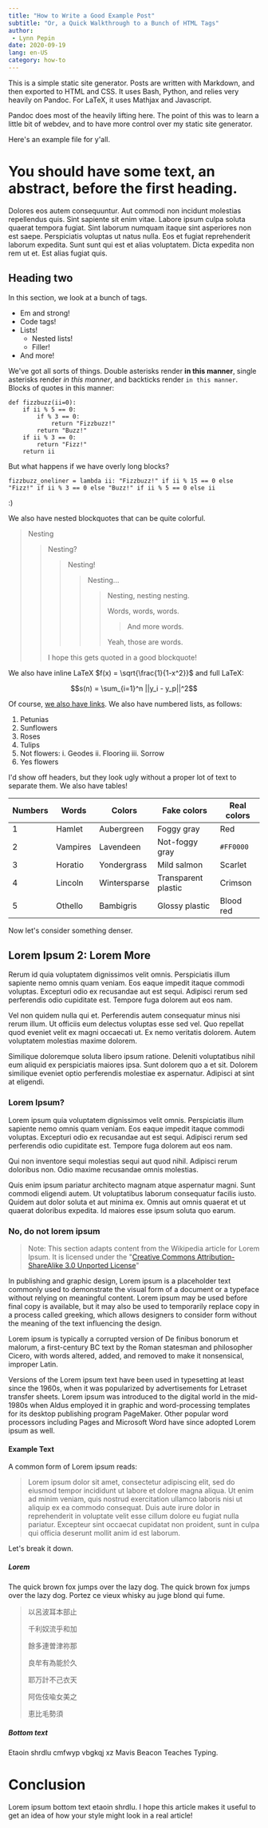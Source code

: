 ```yaml
---
title: "How to Write a Good Example Post"
subtitle: "Or, a Quick Walkthrough to a Bunch of HTML Tags"
author:
 - Lynn Pepin
date: 2020-09-19
lang: en-US
category: how-to
---
```


This is a simple static site generator. Posts are written with Markdown, and then exported to HTML and CSS. It uses Bash, Python, and relies very heavily on Pandoc. For LaTeX, it uses Mathjax and Javascript.

Pandoc does most of the heavily lifting here. The point of this was to learn a little bit of webdev, and to have more control over my static site generator.

Here's an example file for y'all.

# You should have some text, an abstract, before the first heading.

Dolores eos autem consequuntur. Aut commodi non incidunt molestias repellendus quis. Sint sapiente sit enim vitae. Labore ipsum culpa soluta quaerat tempora fugiat. Sint laborum numquam itaque sint asperiores non est saepe. Perspiciatis voluptas ut natus nulla. Eos et fugiat reprehenderit laborum expedita. Sunt sunt qui est et alias voluptatem. Dicta expedita non rem ut et. Est alias fugiat quis.

## Heading two

In this section, we look at a bunch of tags.

 * Em and strong!
 * Code tags!
 * Lists!
   * Nested lists!
   * Filler!
 * And more!

We've got all sorts of things. Double asterisks render **in this manner**, single asterisks render *in this manner*, and backticks render `in this manner`. Blocks of quotes in this manner:

```
def fizzbuzz(ii=0):
    if ii % 5 == 0:
        if % 3 == 0:
            return "Fizzbuzz!"
        return "Buzz!"
    if ii % 3 == 0:
        return "Fizz!"
    return ii
```

But what happens if we have overly long blocks?

```
fizzbuzz_oneliner = lambda ii: "Fizzbuzz!" if ii % 15 == 0 else "Fizz!" if ii % 3 == 0 else "Buzz!" if ii % 5 == 0 else ii
```

:)

We also have nested blockquotes that can be quite colorful.

> Nesting
> 
> > Nesting?
> > 
> > > Nesting!
> > >
> > > > Nesting...
> > > >
> > > > > Nesting, nesting nesting.
> > > > > 
> > > > > Words, words, words.
> > > > >
> > > > > > And more words.
> > > > >
> > > > > Yeah, those are words.
> > > >
> > 
> > I hope this gets quoted in a good blockquote!

We also have inline LaTeX $f(x) = \sqrt{\frac{1}{1-x^2}}$ and full LaTeX:

$$s(n) = \sum_{i=1}^n ||y_i - y_p||^2$$

Of course, [we also have links](https://lynndotpy.xyz). We also have numbered lists, as follows:

 1. Petunias
 2. Sunflowers
 3. Roses
 4. Tulips
 5. Not flowers:
    i. Geodes
    ii. Flooring
    iii. Sorrow
 6. Yes flowers

I'd show off headers, but they look ugly without a proper lot of text to separate them. We also have tables!


| Numbers | Words | Colors | Fake colors | Real colors |
| - | - | - | - | - |
| 1 | Hamlet   | Aubergreen   | Foggy gray | Red |
| 2 | Vampires | Lavendeen    | Not-foggy gray | `#FF0000` |
| 3 | Horatio  | Yondergrass  | Mild salmon | Scarlet |
| 4 | Lincoln  | Wintersparse | Transparent plastic | Crimson |
| 5 | Othello  | Bambigris    | Glossy plastic | Blood red |

Now let's consider something denser.

## Lorem Ipsum 2: Lorem More

Rerum id quia voluptatem dignissimos velit omnis. Perspiciatis illum sapiente nemo omnis quam veniam. Eos eaque impedit itaque commodi voluptas. Excepturi odio ex recusandae aut est sequi. Adipisci rerum sed perferendis odio cupiditate est. Tempore fuga dolorem aut eos nam.

Vel non quidem nulla qui et. Perferendis autem consequatur minus nisi rerum illum. Ut officiis eum delectus voluptas esse sed vel. Quo repellat quod eveniet velit ex magni occaecati ut. Ex nemo veritatis dolorem. Autem voluptatem molestias maxime dolorem.

Similique doloremque soluta libero ipsum ratione. Deleniti voluptatibus nihil eum aliquid ex perspiciatis maiores ipsa. Sunt dolorem quo a et sit. Dolorem similique eveniet optio perferendis molestiae ex aspernatur. Adipisci at sint at eligendi.

### Lorem Ipsum?

Lorem ipsum quia voluptatem dignissimos velit omnis. Perspiciatis illum sapiente nemo omnis quam veniam. Eos eaque impedit itaque commodi voluptas. Excepturi odio ex recusandae aut est sequi. Adipisci rerum sed perferendis odio cupiditate est. Tempore fuga dolorem aut eos nam.

Qui non inventore sequi molestias sequi aut quod nihil. Adipisci rerum doloribus non. Odio maxime recusandae omnis molestias.

Quis enim ipsum pariatur architecto magnam atque aspernatur magni. Sunt commodi eligendi autem. Ut voluptatibus laborum consequatur facilis iusto. Quidem aut dolor soluta et aut minima ex. Omnis aut omnis quaerat et ut quaerat doloribus expedita. Id maiores esse ipsum soluta quo earum.

### No, do not lorem ipsum

> Note: This section adapts content from the Wikipedia article for Lorem Ipsum. It is licensed under the "[Creative Commons Attribution-ShareAlike 3.0 Unported License](https://en.wikipedia.org/wiki/Wikipedia:Text_of_Creative_Commons_Attribution-ShareAlike_3.0_Unported_License)"

In publishing and graphic design, Lorem ipsum is a placeholder text commonly used to demonstrate the visual form of a document or a typeface without relying on meaningful content. Lorem ipsum may be used before final copy is available, but it may also be used to temporarily replace copy in a process called greeking, which allows designers to consider form without the meaning of the text influencing the design.

Lorem ipsum is typically a corrupted version of De finibus bonorum et malorum, a first-century BC text by the Roman statesman and philosopher Cicero, with words altered, added, and removed to make it nonsensical, improper Latin.

Versions of the Lorem ipsum text have been used in typesetting at least since the 1960s, when it was popularized by advertisements for Letraset transfer sheets. Lorem ipsum was introduced to the digital world in the mid-1980s when Aldus employed it in graphic and word-processing templates for its desktop publishing program PageMaker. Other popular word processors including Pages and Microsoft Word have since adopted Lorem ipsum as well.

#### Example Text

A common form of Lorem ipsum reads:

> Lorem ipsum dolor sit amet, consectetur adipiscing elit, sed do eiusmod tempor incididunt ut labore et dolore magna aliqua. Ut enim ad minim veniam, quis nostrud exercitation ullamco laboris nisi ut aliquip ex ea commodo consequat. Duis aute irure dolor in reprehenderit in voluptate velit esse cillum dolore eu fugiat nulla pariatur. Excepteur sint occaecat cupidatat non proident, sunt in culpa qui officia deserunt mollit anim id est laborum.

Let's break it down.

##### Lorem

The quick brown fox jumps over the lazy dog. The quick brown fox jumps over the lazy dog. Portez ce vieux whisky au juge blond qui fume. 

> 以呂波耳本部止
> 
> 千利奴流乎和加
> 
> 餘多連曽津祢那
> 
> 良牟有為能於久
> 
> 耶万計不己衣天
> 
> 阿佐伎喩女美之
> 
> 恵比毛勢須

##### Bottom text

Etaoin shrdlu cmfwyp vbgkqj xz Mavis Beacon Teaches Typing.

# Conclusion

Lorem ipsum bottom text etaoin shrdlu. I hope this article makes it useful to get an idea of how your style might look in a real article!
